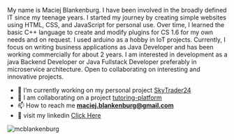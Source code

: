 My name is Maciej Blankenburg. I have been involved in the broadly defined IT since my teenage years. I started my journey by creating simple websites using HTML, CSS, and JavaScript for personal use. Over time, I learned the basic C++ language to create and modify plugins for CS 1.6 for my own needs and on request. I used arduino as a hobby in IoT projects. Currently, I focus on writing business applications as Java Developer and has been working commercially for about 2 years. I am interested in development as a java Backend Developer or Java Fullstack Developer preferably in microservice architecture.
Open to collaborating on interesting and innovative projects.

- 🔭 I’m currently working on my personal project [SkyTrader24](https://github.com/McBlankenburg/SkyTrader24)
- 👯 I am collaborating on a project [tutoring-platform](https://github.com/Simple-as-Coding/tutoring-platform/)
- 📫 How to reach me **maciej.blankenburg@gmail.com**
- 👥 visit my linkedin [Click Here](https://www.linkedin.com/in/mcblankenburg/)

<p><img align="center" src="https://github-readme-stats.vercel.app/api/top-langs?username=mcblankenburg&show_icons=true&locale=en&layout=compact&theme=dark" alt="mcblankenburg" /></p>

